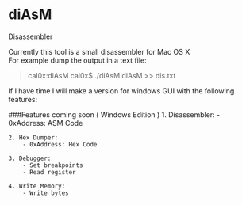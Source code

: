 diAsM
=====

Disassembler

Currently this tool is a small disassembler for Mac OS X<br>
For example dump the output in a text file:
> cal0x:diAsM cal0x$ ./diAsM diAsM  >> dis.txt

If I have time I will make a version for windows GUI with the following features:


###Features coming soon ( Windows Edition )
	1. Disassembler:
		- 0xAddress: ASM Code
		
	2. Hex Dumper:
		- 0xAddress: Hex Code
		
	3. Debugger:
		- Set breakpoints
		- Read register
		
	4. Write Memory:
		- Write bytes
		
